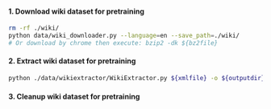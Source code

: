 #### 1. Download wiki dataset for pretraining

```bash
rm -rf ./wiki/
python data/wiki_downloader.py --language=en --save_path=./wiki/
# Or download by chrome then execute: bzip2 -dk ${bz2file}
```

#### 2. Extract wiki dataset for pretraining

```bash
python ./data/wikiextractor/WikiExtractor.py ${xmlfile} -o ${outputdir}
```

#### 3. Cleanup wiki dataset for pretraining

```bash
```
